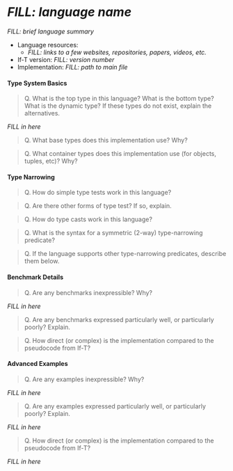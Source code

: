 _FILL: language name_
===

_FILL: brief language summary_

* Language resources:
  - _FILL: links to a few websites, repositories, papers, videos, etc._
* If-T version: _FILL: version number_
* Implementation: _FILL: path to main file_


#### Type System Basics

> Q. What is the top type in this language? What is the bottom type? What is the dynamic type?
> If these types do not exist, explain the alternatives.

_FILL in here_


> Q. What base types does this implementation use? Why?


> Q. What container types does this implementation use (for objects, tuples, etc)? Why?



#### Type Narrowing

> Q. How do simple type tests work in this language?


> Q. Are there other forms of type test? If so, explain.


> Q. How do type casts work in this language?


> Q. What is the syntax for a symmetric (2-way) type-narrowing predicate?


> Q. If the language supports other type-narrowing predicates, describe them below.


#### Benchmark Details

> Q. Are any benchmarks inexpressible? Why?

_FILL in here_


> Q. Are any benchmarks expressed particularly well, or particularly poorly? Explain.


> Q. How direct (or complex) is the implementation compared to the pseudocode from If-T?


#### Advanced Examples

> Q. Are any examples inexpressible? Why?

_FILL in here_


> Q. Are any examples expressed particularly well, or particularly poorly? Explain.

_FILL in here_


> Q. How direct (or complex) is the implementation compared to the pseudocode from If-T?

_FILL in here_



